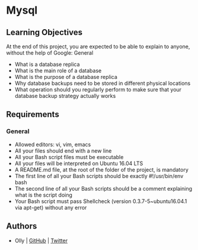 # Mysql

## Learning Objectives

At the end of this project, you are expected to be able to explain to anyone, without the help of Google:
General

- What is a database replica
- What is the main role of a database
- What is the purpose of a database replica
- Why database backups need to be stored in different physical locations
- What operation should you regularly perform to make sure that your database backup strategy actually works

## Requirements
### General

- Allowed editors: vi, vim, emacs
- All your files should end with a new line
- All your Bash script files must be executable
- All your files will be interpreted on Ubuntu 16.04 LTS
- A README.md file, at the root of the folder of the project, is mandatory
- The first line of all your Bash scripts should be exactly #!/usr/bin/env bash
- The second line of all your Bash scripts should be a comment explaining what is the script doing
- Your Bash script must pass Shellcheck (version 0.3.7-5~ubuntu16.04.1 via apt-get) without any error


## Authors
* Olly | [GitHub](https://github.com/ollyimanishimwe) | [Twitter](https://twitter.com/ollyImanishimwe)